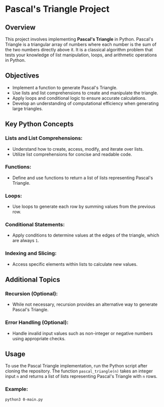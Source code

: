 # Pascal's Triangle Project

## Overview
This project involves implementing **Pascal's Triangle** in Python. Pascal's Triangle is a triangular array of numbers where each number is the sum of the two numbers directly above it. It is a classical algorithm problem that tests your knowledge of list manipulation, loops, and arithmetic operations in Python.

## Objectives
- Implement a function to generate Pascal's Triangle.
- Use lists and list comprehensions to create and manipulate the triangle.
- Apply loops and conditional logic to ensure accurate calculations.
- Develop an understanding of computational efficiency when generating large triangles.

## Key Python Concepts

### Lists and List Comprehensions:
- Understand how to create, access, modify, and iterate over lists.
- Utilize list comprehensions for concise and readable code.

### Functions:
- Define and use functions to return a list of lists representing Pascal's Triangle.

### Loops:
- Use loops to generate each row by summing values from the previous row.

### Conditional Statements:
- Apply conditions to determine values at the edges of the triangle, which are always `1`.

### Indexing and Slicing:
- Access specific elements within lists to calculate new values.

## Additional Topics

### Recursion (Optional):
- While not necessary, recursion provides an alternative way to generate Pascal's Triangle.

### Error Handling (Optional):
- Handle invalid input values such as non-integer or negative numbers using appropriate checks.

## Usage
To use the Pascal Triangle implementation, run the Python script after cloning the repository. The function `pascal_triangle(n)` takes an integer input `n` and returns a list of lists representing Pascal's Triangle with `n` rows.

### Example:
```bash
python3 0-main.py

